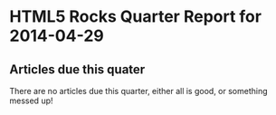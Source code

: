 HTML5 Rocks Quarter Report for 2014-04-29
=========================================

Articles due this quater
------------------------

There are no articles due this quarter, either all is good, or something messed up!


